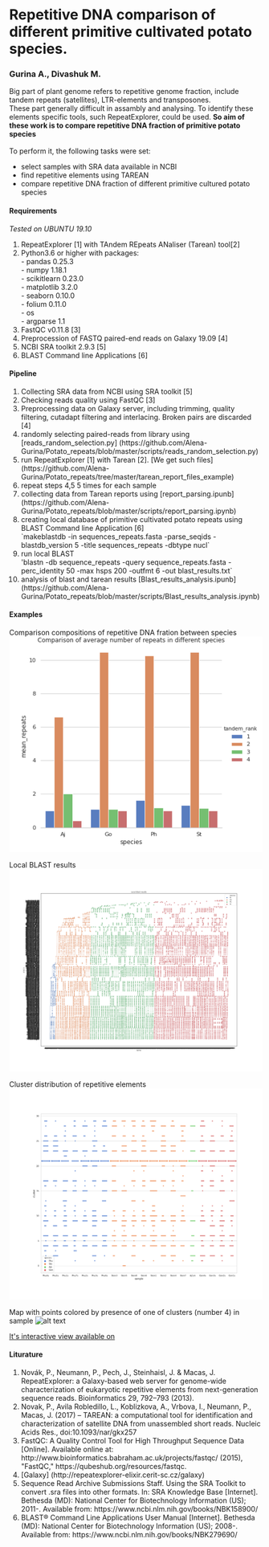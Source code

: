 # Repetitive DNA comparison of different primitive cultivated potato species. 
### Gurina A., Divashuk M.

Big part of plant genome refers to repetitive genome fraction, include tandem repeats (satellites), LTR-elements and transposones. <br>
These part generally difficult in assambly and analysing. To identify these elements specific tools, such RepeatExplorer, could be used.
__So aim of these work is to compare repetitive DNA fraction of primitive potato species__
<br> <br>
To perform it, the following tasks were set:
- select samples with SRA data available in NCBI
- find repetitive elements using TAREAN
- compare repetitive DNA fraction of different primitive cultured potato species




#### __Requirements__
*Tested on UBUNTU 19.10*
<ol>
    <li> RepeatExplorer [1] with TAndem REpeats ANaliser (Tarean) tool[2]
    <li> Python3.6 or higher with packages:</li>
    - pandas 0.25.3<br>
    - numpy 1.18.1<br>
    - scikitlearn 0.23.0 <br>
    - matplotlib 3.2.0<br>
    - seaborn 0.10.0<br>
    - folium 0.11.0<br>
    - os <br>
    - argparse 1.1<br>
    <li> FastQC v0.11.8 [3] </li>
    <li> Preprocession of FASTQ paired-end reads on Galaxy 19.09 [4] </li>
    <li> NCBI SRA toolkit 2.9.3 [5] </li>
    <li> BLAST Command line Applications [6] </li>
</ol>

#### __Pipeline__
<ol>
    <li> Collecting SRA data from NCBI using SRA toolkit [5] </li>
    <li> Checking reads quality using FastQC [3] </li>
    <li> Preprocessing data on Galaxy server, including trimming, quality filtering, cutadapt filtering and interlacing. Broken pairs are discarded [4] </li>
    <li> randomly selecting paired-reads from library using 
        [reads_random_selection.py] (https://github.com/Alena-Gurina/Potato_repeats/blob/master/scripts/reads_random_selection.py) </li>
    <li> run RepeatExplorer [1] with Tarean [2]. 
        [We get such files] (https://github.com/Alena-Gurina/Potato_repeats/tree/master/tarean_report_files_example)</li>
    <li> repeat steps 4,5 5 times for each sample </li>
    <li> collecting data from Tarean reports using 
        [report_parsing.ipunb] (https://github.com/Alena-Gurina/Potato_repeats/blob/master/scripts/report_parsing.ipynb) </li>
    <li> creating local database of primitive cultivated potato repeats using BLAST Command line Application [6] <br> </li>
        `makeblastdb -in sequences_repeats.fasta -parse_seqids -blastdb_version 5 -title sequences_repeats -dbtype nucl`
    <li> run local BLAST <br> </li>
        'blastn -db sequence_repeats -query sequence_repeats.fasta -perc_identity 50 -max hsps 200 -outfmt 6 -out blast_results.txt`
    <li> analysis of blast and tarean results 
        [Blast_results_analysis.ipunb] (https://github.com/Alena-Gurina/Potato_repeats/blob/master/scripts/Blast_results_analysis.ipynb) </li> 
</ol>

#### Examples

Comparison compositions of repetitive DNA fration between species
![alt text][logo]

[logo]: https://github.com/Alena-Gurina/Potato_repeats/blob/master/illustarions/comparison_amount_repeats.png "Comparison compositions of repetitive DNA fration between species"


Local BLAST results
![alt text][logo1]

[logo1]:  https://github.com/Alena-Gurina/Potato_repeats/blob/master/illustarions/local_blast.png "Local BLAST results"

Cluster distribution of repetitive elements 
![alt text][logo2]

[logo2]:  https://github.com/Alena-Gurina/Potato_repeats/blob/master/illustarions/cluster_country.png "Cluster distribution of repetitive elements"

Map with points colored by presence of one of clusters (number 4) in sample
![alt text][logo3]

[logo3]: https://github.com/Alena-Gurina/Potato_repeats/tree/master/illustarions   "Map with points colored by presence of one of clusters (number 4) in sample"

[It's interactive view available on](https://github.com/Alena-Gurina/Potato_repeats/blob/master/illustarions/map_kl_4.html)


#### Liturature
<ol>
    <li>Novák, P., Neumann, P., Pech, J., Steinhaisl, J. & Macas, J. RepeatExplorer: a Galaxy-based web server for genome-wide characterization of eukaryotic repetitive elements from next-generation sequence reads. Bioinformatics 29, 792–793 (2013).</li>
    <li>Novak, P., Avila Robledillo, L., Koblizkova, A., Vrbova, I., Neumann, P., Macas, J. (2017) – TAREAN: a computational tool for identification and characterization of satellite DNA from unassembled short reads. Nucleic Acids Res., doi:10.1093/nar/gkx257</li>
    <li> FastQC: A Quality Control Tool for High Throughput Sequence Data [Online]. Available online at: http://www.bioinformatics.babraham.ac.uk/projects/fastqc/ (2015), "FastQC," https://qubeshub.org/resources/fastqc.</li>
    <li> [Galaxy] (http://repeatexplorer-elixir.cerit-sc.cz/galaxy) </li>
    <li> Sequence Read Archive Submissions Staff. Using the SRA Toolkit to convert .sra files into other formats. In: SRA Knowledge Base [Internet]. Bethesda (MD): National Center for Biotechnology Information (US); 2011-. Available from: https://www.ncbi.nlm.nih.gov/books/NBK158900/ </li>
    <li> BLAST® Command Line Applications User Manual [Internet]. Bethesda (MD): National Center for Biotechnology Information (US); 2008-. Available from: https://www.ncbi.nlm.nih.gov/books/NBK279690/ </li>
    
</ol>
